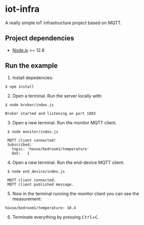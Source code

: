 # iot-infra
A really simple IoT infrastructure project based on MQTT.

## Project dependencies
 * [Node.js](https://nodejs.org/en/) >= 12.8

## Run the example

 1. Install depedencies:
 ```{shell}
 $ npm install
 ```

 2. Open a terminal. Run the server locally with:
 ```{shell}
 $ node broker/index.js

 Broker started and listening on port 1883
 ```

 3. Open a new terminal. Run the monitor MQTT client.
```{shell}
 $ node monitor/index.js

 MQTT client connected!
 Subscribed:
   topic: 'house/bedroom1/temperature'
   QoS:   1
 ```

 4. Open a new terminal. Run the end-device MQTT client.
```{shell}
 $ node end_device/index.js

 MQTT client connected.
 MQTT client published message.
 ```
 
 5. Now in the terminal running the monitor client you can see the measurement:
 ```{shell}
 house/bedroom1/temperature: 10.4
 ```
 
 6. Terminate everything by pressing <kbd>Ctrl</kbd>+<kbd>C</kbd>.
